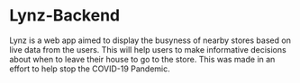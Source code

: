 # Lynz-Backend

Lynz is a web app aimed to display the busyness of nearby stores based on live data from the users. This will help users to make informative decisions about when to leave their house to go to the store. This was made in an effort to help stop the COVID-19 Pandemic. 
